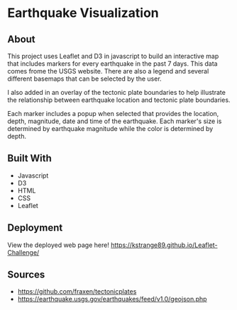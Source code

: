 # Earthquake Visualization

## About

This project uses Leaflet and D3 in javascript to build an interactive map that includes markers for every earthquake in the past 7 days. This data comes frome the USGS website. There are also a legend and several different basemaps that can be selected by the user.

I also added in an overlay of the tectonic plate boundaries to help illustrate the relationship between earthquake location and tectonic plate boundaries.

Each marker includes a popup when selected that provides the location, depth, magnitude, date and time of the earthquake. Each marker's size is determined by earthquake magnitude while the color is determined by depth.

## Built With
* Javascript
* D3
* HTML
* CSS
* Leaflet

## Deployment
View the deployed web page here! https://kstrange89.github.io/Leaflet-Challenge/

## Sources
* https://github.com/fraxen/tectonicplates
* https://earthquake.usgs.gov/earthquakes/feed/v1.0/geojson.php

